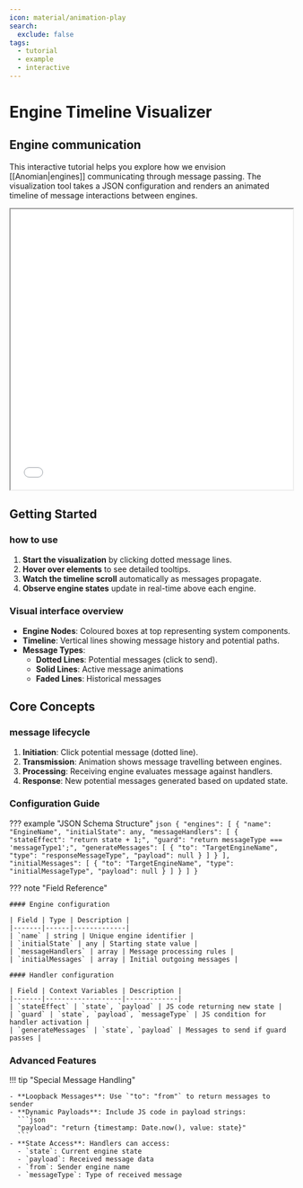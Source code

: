 ```yaml
---
icon: material/animation-play
search:
  exclude: false
tags:
  - tutorial
  - example
  - interactive
---
```

# Engine Timeline Visualizer

## Engine communication

This interactive tutorial helps you explore how we envision [[Anomian|engines]]
communicating through message passing. The visualization tool takes a JSON
configuration and renders an animated timeline of message interactions between
engines.

<div class="interactive-timeline-wrapper">
<iframe
class="interactive-timeline"
src="app.html"
width="100%"
height="500px">
</iframe>
</div>

## Getting Started

### how to use

1. **Start the visualization** by clicking dotted message lines.
2. **Hover over elements** to see detailed tooltips.
3. **Watch the timeline scroll** automatically as messages propagate.
4. **Observe engine states** update in real-time above each engine.

### Visual interface overview

- **Engine Nodes**: Coloured boxes at top representing system components.
- **Timeline**: Vertical lines showing message history and potential paths.
- **Message Types**:
  - **Dotted Lines**: Potential messages (click to send).
  - **Solid Lines**: Active message animations
  - **Faded Lines**: Historical messages

## Core Concepts

### message lifecycle

1. **Initiation**: Click potential message (dotted line).
2. **Transmission**: Animation shows message travelling between engines.
3. **Processing**: Receiving engine evaluates message against handlers.
4. **Response**: New potential messages generated based on updated state.

### Configuration Guide

??? example "JSON Schema Structure"
    ```json
    {
    "engines": [
        {
        "name": "EngineName",
        "initialState": any,
        "messageHandlers": [
            {
            "stateEffect": "return state + 1;",
            "guard": "return messageType === 'messageType1';",
            "generateMessages": [
                {
                "to": "TargetEngineName",
                "type": "responseMessageType",
                "payload": null
                }
            ]
            }
        ],
        "initialMessages": [
            {
            "to": "TargetEngineName",
            "type": "initialMessageType",
            "payload": null
            }
        ]
        }
    ]
    }
    ```

??? note "Field Reference"

    #### Engine configuration

    | Field | Type | Description |
    |-------|------|-------------|
    | `name` | string | Unique engine identifier |
    | `initialState` | any | Starting state value |
    | `messageHandlers` | array | Message processing rules |
    | `initialMessages` | array | Initial outgoing messages |

    #### Handler configuration

    | Field | Context Variables | Description |
    |-------|-------------------|-------------|
    | `stateEffect` | `state`, `payload` | JS code returning new state |
    | `guard` | `state`, `payload`, `messageType` | JS condition for handler activation |
    | `generateMessages` | `state`, `payload` | Messages to send if guard passes |

### Advanced Features

!!! tip "Special Message Handling"

    - **Loopback Messages**: Use `"to": "from"` to return messages to sender
    - **Dynamic Payloads**: Include JS code in payload strings:
      ```json
      "payload": "return {timestamp: Date.now(), value: state}"
      ```
    - **State Access**: Handlers can access:
      - `state`: Current engine state
      - `payload`: Received message data
      - `from`: Sender engine name
      - `messageType`: Type of received message
